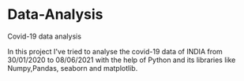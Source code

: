 # Data-Analysis
Covid-19 data analysis

In this project I've tried to analyse the covid-19 data of INDIA from 30/01/2020 to 08/06/2021 with the help of Python and its libraries like Numpy,Pandas, seaborn and matplotlib.
